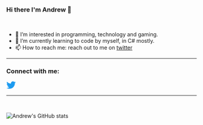 ### Hi there I'm Andrew 👋

<br/>

- 👀 I’m interested in programming, technology and gaming.
- 🌱 I’m currently learning to code by myself, in C# mostly.
- 📫 How to reach me: reach out to me on [twitter][twitter]
 
---
 
### Connect with me:
 
<a href="https://twitter.com/andrew_miroiu"><img alt="Twitter" width="25px" src="https://github.com/sorinmiroiu97/sorinmiroiu97/blob/main/res/twitter-icon.svg"></a>
 
---
 
<br/>
 
![Andrew's GitHub stats][github-stats]
 
<br/>
 
[twitter]: https://twitter.com/andrew_miroiu
[github-stats]: https://github-readme-stats.vercel.app/api?username=andrew-miroiu&show_icons=true&theme=github_dark&hide_border=false&border_radius=25&border_color=58A6FF&count_private=true&custom_title=Andrew's%20Github%20Stats
